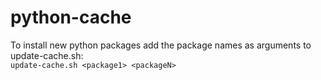 # python-cache
To install new python packages add the package names as arguments to update-cache.sh:  
`update-cache.sh <package1> <packageN>`